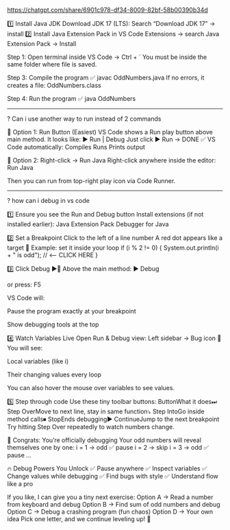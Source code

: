 https://chatgpt.com/share/6901c978-df34-8009-82bf-58b00390b34d

1️⃣ Install Java JDK
Download JDK 17 (LTS): Search “Download JDK 17” → install
2️⃣ Install Java Extension Pack in VS Code
Extensions → search Java Extension Pack → Install

Step 1: Open terminal inside VS Code -> Ctrl + `
You must be inside the same folder where file is saved.

Step 3: Compile the program ✅
javac OddNumbers.java
If no errors, it creates a file: OddNumbers.class

Step 4: Run the program ✅
java OddNumbers

----------------------------------------
? Can i use another way to run instead of 2 commands

🌟 Option 1: Run Button (Easiest)
VS Code shows a Run play button above main method.
It looks like: ▶️ Run | Debug
Just click ▶️ Run → DONE ✅
VS Code automatically:
Compiles
Runs
Prints output

🌟 Option 2: Right-click → Run Java
Right-click anywhere inside the editor:
Run Java


Then you can run from top-right play icon via Code Runner.

-----------------------------------
? how can i debug in vs code
 

1️⃣ Ensure you see the Run and Debug button
Install extensions (if not installed earlier):
Java Extension Pack
Debugger for Java

2️⃣ Set a Breakpoint
Click to the left of a line number
A red dot appears like a target 🎯
Example: set it inside your loop
if (i % 2 != 0) {
    System.out.println(i + " is odd"); // <-- CLICK HERE
}

3️⃣ Click Debug ▶️🐞
Above the main method:
▶ Debug

or press:
F5

VS Code will:

Pause the program exactly at your breakpoint

Show debugging tools at the top

4️⃣ Watch Variables Live
Open Run & Debug view:
Left sidebar → Bug icon 🐞
You will see:

Local variables (like i)

Their changing values every loop


You can also hover the mouse over variables to see values.

5️⃣ Step through code
Use these tiny toolbar buttons:
ButtonWhat it does⏭ Step OverMove to next line, stay in same function⤵ Step IntoGo inside method calls⏹ StopEnds debugging▶ ContinueJump to the next breakpoint
Try hitting Step Over repeatedly to watch numbers change.

🎉 Congrats: You’re officially debugging
Your odd numbers will reveal themselves one by one:
i = 1 → odd ✅ pause
i = 2 → skip
i = 3 → odd ✅ pause
…


🔥 Debug Powers You Unlock
✅ Pause anywhere
✅ Inspect variables
✅ Change values while debugging
✅ Find bugs with style
✅ Understand flow like a pro

If you like, I can give you a tiny next exercise:
Option A → Read a number from keyboard and debug
Option B → Find sum of odd numbers and debug
Option C → Debug a crashing program (fun chaos)
Option D → Your own idea
Pick one letter, and we continue leveling up! 🚀


